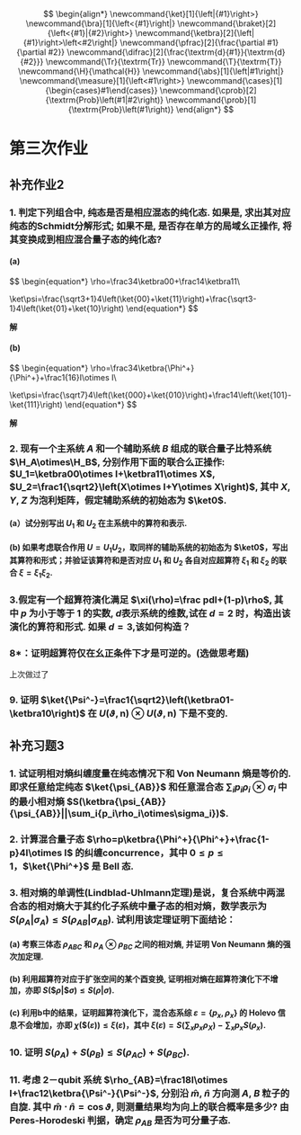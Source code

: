 $$
\begin{align*}
\newcommand{\ket}[1]{\left|{#1}\right>}
\newcommand{\bra}[1]{\left<{#1}\right|}
\newcommand{\braket}[2]{\left<{#1}|{#2}\right>}
\newcommand{\ketbra}[2]{\left|{#1}\right>\left<#2\right|}
\newcommand{\pfrac}[2]{\frac{\partial #1}{\partial #2}}
\newcommand{\difrac}[2]{\frac{\textrm{d}{#1}}{\textrm{d}{#2}}}
\newcommand{\Tr}{\textrm{Tr}}
\newcommand{\T}{\textrm{T}}
\newcommand{\H}{\mathcal{H}}
\newcommand{\abs}[1]{\left|#1\right|}
\newcommand{\measure}[1]{\left<#1\right>}
\newcommand{\cases}[1]{\begin{cases}#1\end{cases}}
\newcommand{\cprob}[2]{\textrm{Prob}\left(#1|#2\right)}
\newcommand{\prob}[1]{\textrm{Prob}\left(#1\right)}
\end{align*}
$$
# 第三次作业

## 补充作业2

### 1. 判定下列组合中, 纯态是否是相应混态的纯化态. 如果是, 求出其对应纯态的Schmidt分解形式; 如果不是, 是否存在单方的局域幺正操作, 将其变换成到相应混合量子态的纯化态?

#### (a)

$$
\begin{equation*}
\rho=\frac34\ketbra00+\frac14\ketbra11\\

\ket\psi=\frac{\sqrt3+1}4\left(\ket{00}+\ket{11}\right)+\frac{\sqrt3-1}4\left(\ket{01}+\ket{10}\right)
\end{equation*}
$$

**解**



#### (b) 

$$
\begin{equation*}
\rho=\frac34\ketbra{\Phi^+}{\Phi^+}+\frac1{16}I\otimes I\\

\ket\psi=\frac{\sqrt7}4\left(\ket{000}+\ket{010}\right)+\frac14\left(\ket{101}-\ket{111}\right)
\end{equation*}
$$

**解**



### 2. 现有一个主系统 $A$ 和一个辅助系统 $B$ 组成的联合量子比特系统$\H_A\otimes\H_B$, 分别作用下面的联合么正操作: $U_1=\ketbra00\otimes I+\ketbra11\otimes X$, $U_2=\frac1{\sqrt2}\left(X\otimes I+Y\otimes X\right)$, 其中 $X$, $Y$, $Z$ 为泡利矩阵，假定辅助系统的初始态为 $\ket0$.
#### (a）试分别写出 $U_1$ 和 $U_2$ 在主系统中的算符和表示. 
#### (b) 如果考虑联合作用 $U = U_1U_2$，取同样的辅助系统的初始态为 $\ket0$，写出其算符和形式；并验证该算符和是否对应 $U_1$ 和 $U_2$ 各自对应超算符 $\xi_1$ 和 $\xi_2$ 的联合 $\xi = \xi_1\xi_2$.



### 3.假定有一个超算符演化满足 $\xi(\rho)=\frac pdI+(1-p)\rho$, 其中 $p$ 为小于等于 1 的实数, $d$表示系统的维数,试在 $d=2$ 时，构造出该演化的算符和形式. 如果 $d=3$,该如何构造？



### 8*：证明超算符仅在幺正条件下才是可逆的。(选做思考题) 

上次做过了



### 9. 证明 $\ket{\Psi^-}=\frac1{\sqrt2}\left(\ketbra01-\ketbra10\right)$ 在 $U(\vartheta,\boldsymbol n)\otimes U(\vartheta,\boldsymbol n)$ 下是不变的.



## 补充习题3

### 1. 试证明相对熵纠缠度量在纯态情况下和 Von Neumann 熵是等价的. 即求任意给定纯态 $\ket{\psi_{AB}}$ 和任意混合态 $\sum_i{p_i\rho_i\otimes\sigma_i}$ 中的最小相对熵 $S(\ketbra{\psi_{AB}}{\psi_{AB}}||\sum_i{p_i\rho_i\otimes\sigma_i})$.



### 2. 计算混合量子态 $\rho=p\ketbra{\Phi^+}{\Phi^+}+\frac{1-p}4I\otimes I$ 的纠缠concurrence，其中 $0\le p\le1$，$\ket{\Phi^+}$ 是 Bell 态.


### 3. 相对熵的单调性(Lindblad-Uhlmann定理)是说，复合系统中两混合态的相对熵大于其约化子系统中量子态的相对熵，数学表示为 $S(\rho_A|\sigma_A)\le S(\rho_{AB}|\sigma_{AB})$. 试利用该定理证明下面结论：

#### (a) 考察三体态 $\rho_{ABC}$ 和 $\rho_A\otimes\rho_{BC}$ 之间的相对熵, 并证明 Von Neumann 熵的强次加定理.



#### (b) 利用超算符对应于扩张空间的某个酉变换, 证明相对熵在超算符演化下不增加，亦即 $S(\$\rho|\$\sigma)\le S(\rho|\sigma)$.



#### (c) 利用b中的结果，证明超算符演化下，混合态系综 $\varepsilon=\left\{p_x,\rho_x\right\}$ 的 Holevo 信息不会增加，亦即 $\chi\left(\$(\varepsilon)\right)\le\xi(\varepsilon)$，其中 $\xi(\varepsilon)=S(\sum_x{p_x\rho_X})-\sum_x{p_xS(\rho_x)}$.



### 10. 证明 $S(\rho_A)+S(\rho_B)\le S(\rho_{AC})+S(\rho_{BC})$.



### 11. 考虑 2－qubit 系统 $\rho_{AB}=\frac18I\otimes I+\frac12\ketbra{\Psi^-}{\Psi^-}$, 分别沿 $\hat m$, $\hat n$ 方向测 $A$, $B$ 粒子的自旋. 其中 $\hat m\cdot\hat n=\cos\vartheta$, 则测量结果均为向上的联合概率是多少? 由 Peres-Horodeski 判据，确定 $\rho_{AB}$ 是否为可分量子态.